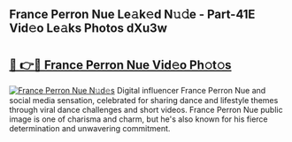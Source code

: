 ## France Perron Nue Le𝚊k𝚎d N𝚞𝚍e - Part-41E Vid𝚎o Le𝚊ks Photos dXu3w

# <h2><a href="http://fb4pbiz.evod.top/?m=France+Perron+Nue">🔗 👉🔴 France Perron Nue Vid𝚎o Ph𝚘t𝚘s</a></h2>

[![France Perron Nue N𝚞d𝚎s](https://i.imgur.com/8V9OHl7.gif)](http://fb4pbiz.evod.top/?m=France+Perron+Nue)
Digital influencer France Perron Nue and social media sensation, celebrated for sharing dance and lifestyle themes through viral dance challenges and short videos. France Perron Nue public image is one of charisma and charm, but he's also known for his fierce determination and unwavering commitment. 
